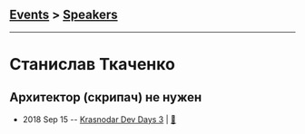 ## [Events](../README.md) > [Speakers](../speakers.md)
---

# Станислав Ткаченко

## Архитектор (скрипач) не нужен
- 2018 Sep 15 -- [Krasnodar Dev Days 3](https://www.youtube.com/watch?v=aX77XOvd9yQ)  | [:notebook:](https://yadi.sk/i/XcR76KWvUj3zSg)  
